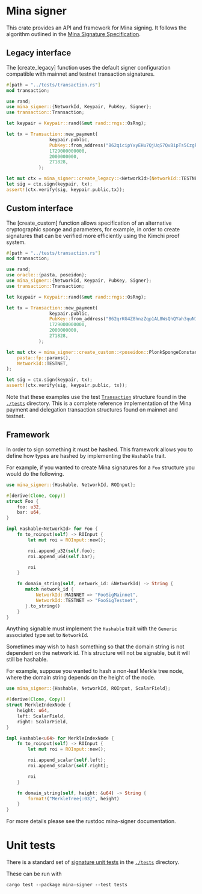 # Mina signer

This crate provides an API and framework for Mina signing.  It follows the algorithm outlined in the [Mina Signature Specification](https://github.com/MinaProtocol/mina/blob/master/docs/specs/signatures/description.md).

## Legacy interface

The [create_legacy] function uses the default signer configuration compatible with mainnet and testnet transaction signatures.

```rust
#[path = "../tests/transaction.rs"]
mod transaction;

use rand;
use mina_signer::{NetworkId, Keypair, PubKey, Signer};
use transaction::Transaction;

let keypair = Keypair::rand(&mut rand::rngs::OsRng);

let tx = Transaction::new_payment(
                keypair.public,
                PubKey::from_address("B62qicipYxyEHu7QjUqS7QvBipTs5CzgkYZZZkPoKVYBu6tnDUcE9Zt").expect("invalid receiver address"),
                1729000000000,
                2000000000,
                271828,
            );

let mut ctx = mina_signer::create_legacy::<NetworkId>(NetworkId::TESTNET);
let sig = ctx.sign(keypair, tx);
assert!(ctx.verify(sig, keypair.public,tx));
```

## Custom interface

The [create_custom] function allows specification of an alternative cryptographic sponge and parameters, for example, in order to create signatures that can be verified more efficiently using the Kimchi proof system.

```rust
#[path = "../tests/transaction.rs"]
mod transaction;

use rand;
use oracle::{pasta, poseidon};
use mina_signer::{NetworkId, Keypair, PubKey, Signer};
use transaction::Transaction;

let keypair = Keypair::rand(&mut rand::rngs::OsRng);

let tx = Transaction::new_payment(
                keypair.public,
                PubKey::from_address("B62qrKG4Z8hnzZqp1AL8WsQhQYah3quN1qUj3SyfJA8Lw135qWWg1mi").expect("invalid receiver address"),
                1729000000000,
                2000000000,
                271828,
            );

let mut ctx = mina_signer::create_custom::<poseidon::PlonkSpongeConstants15W, NetworkId>(
    pasta::fp::params(),
    NetworkId::TESTNET,
);

let sig = ctx.sign(keypair, tx);
assert!(ctx.verify(sig, keypair.public, tx));
```

Note that these examples use the test [`Transaction`](https://github.com/o1-labs/proof-systems/tree/master/signer/tests/transaction.rs) structure found in the [`./tests`](https://github.com/o1-labs/proof-systems/tree/master/signer/tests) directory.  This is a complete reference implementation of the Mina payment and delegation transaction structures found on mainnet and testnet.

## Framework

In order to sign something it must be hashed.  This framework allows you to define how types are hashed by implementing the `Hashable` trait.

For example, if you wanted to create Mina signatures for a `Foo` structure you would do the following.

```rust
use mina_signer::{Hashable, NetworkId, ROInput};

#[derive(Clone, Copy)]
struct Foo {
    foo: u32,
    bar: u64,
}

impl Hashable<NetworkId> for Foo {
    fn to_roinput(self) -> ROInput {
        let mut roi = ROInput::new();

        roi.append_u32(self.foo);
        roi.append_u64(self.bar);

        roi
    }

    fn domain_string(self, network_id: &NetworkId) -> String {
       match network_id {
           NetworkId::MAINNET => "FooSigMainnet",
           NetworkId::TESTNET => "FooSigTestnet",
       }.to_string()
    }
}
```

Anything signable must implement the `Hashable` trait with the `Generic` associated type set to `NetworkId`.

Sometimes may wish to hash something so that the domain string is not dependent on the network id.  This structure will not be signable, but it will still be hashable.

For example, suppose you wanted to hash a non-leaf Merkle tree node, where the domain string depends on the height of the node.

```rust
use mina_signer::{Hashable, NetworkId, ROInput, ScalarField};

#[derive(Clone, Copy)]
struct MerkleIndexNode {
    height: u64,
    left: ScalarField,
    right: ScalarField,
}

impl Hashable<u64> for MerkleIndexNode {
    fn to_roinput(self) -> ROInput {
        let mut roi = ROInput::new();

        roi.append_scalar(self.left);
        roi.append_scalar(self.right);

        roi
    }

    fn domain_string(self, height: &u64) -> String {
        format!("MerkleTree{:03}", height)
    }
}
```

For more details please see the rustdoc mina-signer documentation.

# Unit tests

There is a standard set of [signature unit tests](https://github.com/o1-labs/proof-systems/tree/master/signer/tests/tests.rs) in the [`./tests`](https://github.com/o1-labs/proof-systems/tree/master/signer/tests) directory.

These can be run with

`cargo test --package mina-signer --test tests `
